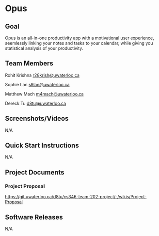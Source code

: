# Opus

## Goal
Opus is an all-in-one productivity app with a motivational user experience, seemlessly linking your notes and tasks to your calendar, while giving you statistical analysis of your productivity.

## Team Members
Rohit Krishna r28krish@uwaterloo.ca

Sophie Lan s9lan@uwaterloo.ca

Matthew Mach m4mach@uwaterloo.ca

Dereck Tu d8tu@uwaterloo.ca

## Screenshots/Videos
N/A
## Quick Start Instructions
N/A
## Project Documents
### Project Proposal
https://git.uwaterloo.ca/d8tu/cs346-team-202-project/-/wikis/Project-Proposal
## Software Releases
N/A